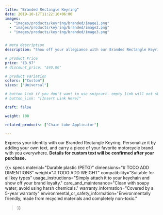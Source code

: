 ```yaml
---
title: "Branded Rectangle Keyring"
date: 2019-10-17T11:22:16+06:00
images:
  - "images/products/keyring/branded/image1.png"
  - "images/products/keyring/branded/image2.png"
  - "images/products/keyring/branded/image3.png"


# meta description
description: "Show off your allegiance with our Branded Rectangle Keyring. Customizable with your choice of text, this keyring flaunts your style along with your favorite motorcycle brand."

# product Price
price: "£3.97"
# discount_price: "£40.00"

# product variation
colors: ["Custom"]
sizes: ["Universal"]

# button link if you don't want to use snipcart. empty link will not show button
# button_link: "[Insert Link Here]"

draft: false

weight: 100

related_products: ["Chain Lube Applicator"]

---
```


Express your identity with our Branded Rectangle Keyring. Personalize it by adding your own text, and carry a piece of your favorite motorcycle brand with you everywhere. **Details for custom text will be confirmed after your purchase.**

{{< specs
    material="Durable plastic (PETG)"
    dimensions="# TODO ADD DIMENTIONS"
    weight="# TODO ADD WEIGHT"
    compatibility="Suitable for all key types"
    usage_instructions="Simply attach it to your keychain and show off your brand loyalty."
    care_and_maintenance="Clean with soapy water; avoid using harsh chemicals."
    warranty_information="Covered by a 5-year warranty"
    environmental_or_safety_information="Environmentally friendly, made from recycled materials and completely non-toxic."
>}}

